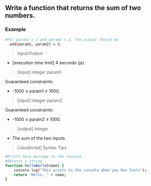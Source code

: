 ## Write a function that returns the sum of two numbers.

### Example

```bash
#For param1 = 1 and param2 = 2, the output should be
  add(param1, param2) = 3.
```

> Input/Output

* [execution time limit] 4 seconds (js)


> [input] integer param1

 Guaranteed constraints:
*  -1000 ≤ param1 ≤ 1000.

> [input] integer param2

Guaranteed constraints:
* -1000 ≤ param2 ≤ 1000.

> [output] integer

* The sum of the two inputs.

> [JavaScript] Syntax Tips

```bash
#Prints help message to the console
#Returns a string
function helloWorld(name) {
    console.log("This prints to the console when you Run Tests");
    return "Hello, " + name;
}
```
